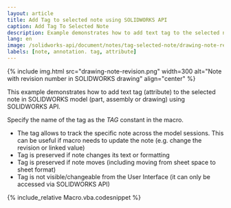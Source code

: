 ```yaml
---
layout: article
title: Add Tag to selected note using SOLIDWORKS API
caption: Add Tag To Selected Note
description: Example demonstrates how to add text tag to the selected note in SOLIDWORKS model
lang: en
image: /solidworks-api/document/notes/tag-selected-note/drawing-note-revision.png
labels: [note, annotation. tag, attribute]
---
```

{% include img.html src="drawing-note-revision.png" width=300 alt="Note with revision number in SOLIDWORKS drawing" align="center" %}

This example demonstrates how to add text tag (attribute) to the selected note in SOLIDWORKS model (part, assembly or drawing) using SOLIDWORKS API.

Specify the name of the tag as the *TAG* constant in the macro.

* The tag allows to track the specific note across the model sessions. This can be useful if macro needs to update the note (e.g. change the revision or linked value)
* Tag is preserved if note changes its text or formatting
* Tag is preserved if note moves (including moving from sheet space to sheet format)
* Tag is not visible/changeable from the User Interface (it can only be accessed via SOLIDWORKS API)

{% include_relative Macro.vba.codesnippet %}
